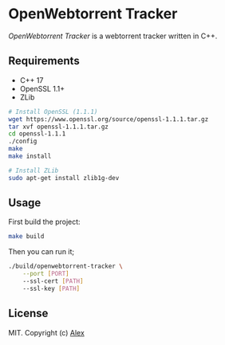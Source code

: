 # OpenWebtorrent Tracker

*OpenWebtorrent Tracker* is a webtorrent tracker written in C++.

## Requirements
- C++ 17
- OpenSSL 1.1+
- ZLib

```sh
# Install OpenSSL (1.1.1)
wget https://www.openssl.org/source/openssl-1.1.1.tar.gz
tar xvf openssl-1.1.1.tar.gz
cd openssl-1.1.1
./config
make
make install

# Install ZLib
sudo apt-get install zlib1g-dev
```

## Usage

First build the project:

```sh
make build
```

Then you can run it;

```sh
./build/openwebtorrent-tracker \
	--port [PORT]
	--ssl-cert [PATH]
	--ssl-key [PATH]
```

## License

MIT. Copyright (c) [Alex](https://github.com/alxhotel)
